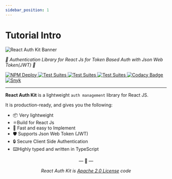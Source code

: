 ```yaml
---
sidebar_position: 1
---
```


# Tutorial Intro

<p style={{textAlign: "center"}}>
    <img src="https://raw.githubusercontent.com/react-auth-kit/react-auth-kit/master/docs/img/banner.svg" alt="React Auth Kit Banner"/>
</p>

<p style={{textAlign: "center"}}>
    <em>🔑 Authentication Library for React Js for Token Based Auth with Json Web Token(JWT) 🔑</em>
</p>

<p style={{textAlign: "center"}}>
<a href="https://github.com/react-auth-kit/react-auth-kit/actions">
    <img src="https://github.com/react-auth-kit/react-auth-kit/workflows/NPM%20Deploy/badge.svg" alt="NPM Deploy"/>
</a>
<a href="https://github.com/react-auth-kit/react-auth-kit/actions">
    <img src="https://github.com/react-auth-kit/react-auth-kit/workflows/Test%20Suites/badge.svg" alt="Test Suites"/>
</a>
<a href="https://www.npmjs.com/package/react-auth-kit">
    <img src="https://img.shields.io/npm/v/react-auth-kit.svg?logo=npm" alt="Test Suites"/>
</a>
<a href="https://bundlephobia.com/result?p=react-auth-kit">
    <img src="https://img.shields.io/bundlephobia/minzip/react-auth-kit?style=flat-square" alt="Test Suites"/>
</a>
<a href="https://www.codacy.com/gh/react-auth-kit/react-auth-kit?utm_source=github.com&amp;utm_medium=referral&amp;utm_content=react-auth-kit/react-auth-kit&amp;utm_campaign=Badge_Grade">
    <img src="https://app.codacy.com/project/badge/Grade/a65202426152483d8e63d6623721080c" alt="Codacy Badge"/>
</a>
<a href="https://snyk.io/advisor/npm-package/react-auth-kit">
    <img src="https://img.shields.io/snyk/vulnerabilities/npm/react-auth-kit?logo=snyk&style=flat-square" alt="Snyk"/>
</a>
</p>

---

**React Auth Kit** is a lightweight `auth management` library for React JS.


It is production-ready, and gives you the following:

* 📦 Very lightweight
* ⚛️Build for React Js
* 🚀 Fast and easy to Implement
* 🛡️ Supports Json Web Token (JWT)
* 🔒 Secure Client Side Authentication
* ⌨️Highly typed and written in TypeScript

<div data-ea-publisher="authkitarkadipme" data-ea-type="text" data-ea-keywords="web|react|javascript|python|database|node|mongo" id="index"></div>

<p align="center">&mdash; 🔑  &mdash;</p>
<p align="center"><i>React Auth Kit is <a href="https://github.com/react-auth-kit/react-auth-kit/blob/master/LICENSE">Apache 2.0 License</a> code</i></p>
